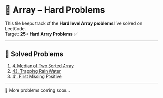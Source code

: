# 🔴 Array – Hard Problems

This file keeps track of the **Hard level Array problems** I’ve solved on LeetCode.  
Target: **25+ Hard Array Problems** ✅

---

## 📌 Solved Problems

1. [4. Median of Two Sorted Array](https://leetcode.com/problems/median-of-two-sorted-arrays)
2. [42. Trapping Rain Water](https://leetcode.com/problems/trapping-rain-water)
3. [41. First Missing Positive](https://leetcode.com/problems/first-missing-positive)

---

🚀 More problems coming soon...
